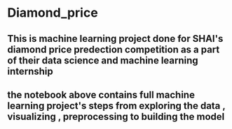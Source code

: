 # Diamond_price
## This is machine learning project done for SHAI's diamond price predection competition as a part of their data science and machine learning internship
## the notebook above contains full machine learning project's steps from exploring the data , visualizing , preprocessing to building the model
